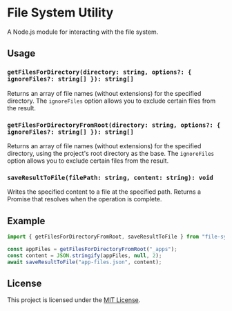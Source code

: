 # File System Utility

A Node.js module for interacting with the file system.

## Usage

### `getFilesForDirectory(directory: string, options?: { ignoreFiles?: string[] }): string[]`

Returns an array of file names (without extensions) for the specified directory. The `ignoreFiles` option allows you to exclude certain files from the result.

### `getFilesForDirectoryFromRoot(directory: string, options?: { ignoreFiles?: string[] }): string[]`

Returns an array of file names (without extensions) for the specified directory, using the project's root directory as the base. The `ignoreFiles` option allows you to exclude certain files from the result.

### `saveResultToFile(filePath: string, content: string): void`

Writes the specified content to a file at the specified path. Returns a Promise that resolves when the operation is complete.

## Example

```js
import { getFilesForDirectoryFromRoot, saveResultToFile } from "file-system-utility";

const appFiles = getFilesForDirectoryFromRoot("_apps");
const content = JSON.stringify(appFiles, null, 2);
await saveResultToFile("app-files.json", content);
```

## License

This project is licensed under the [MIT License](LICENSE).